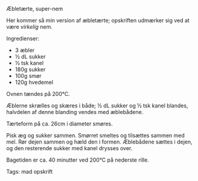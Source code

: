 Æbletærte, super-nem

Her kommer så min version af æbletærte; opskriften udmærker sig ved at være _virkelig_ nem.

Ingredienser:


* 3 æbler
* &frac12; dL sukker
* &frac12; tsk kanel
* 180g sukker
* 100g smør
* 120g hvedemel

Ovnen tændes på 200&deg;C.

Æblerne skrælles og skæres i både; &frac12; dL sukker og &frac12; tsk kanel blandes, halvdelen af denne blanding vendes med æblebådene.

Tærteform på ca. 26cm i diameter smøres.

Pisk æg og sukker sammen. Smørret smeltes og tilsættes sammen med mel. Rør dejen sammen og hæld den i formen.
Æblebådene sættes i dejen, og den resterende sukker med kanel drysses over.

Bagetiden er ca. 40 minutter ved 200&deg;C på nederste rille.

Tags: mad opskrift
